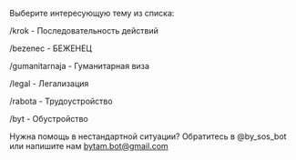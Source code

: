 Выберите интересующую тему из списка:

/krok - Последовательность действий

/bezenec - БЕЖЕНЕЦ

/gumanitarnaja - Гуманитарная виза

/legal - Легализация

/rabota - Трудоустройство

/byt - Обустройство

Нужна помощь в нестандартной ситуации?
Обратитесь в @by_sos_bot или напишите нам bytam.bot@gmail.com